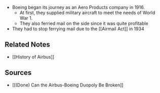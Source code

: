 - Boeing began its journey as an Aero Products company in 1916.
	- At first, they supplied military aircraft to meet the needs of World War 1.
	- They also ferried mail on the side since it was quite profitable
- They had to stop ferrying mail due to the [[Airmail Act]] in 1934

## Related Notes
- [[History of Airbus]] 

## Sources
- [[(Done) Can the Airbus-Boeing Duopoly Be Broken]]
